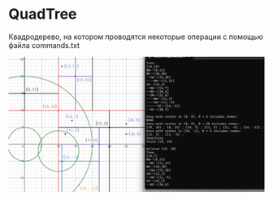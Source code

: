 # QuadTree
Квадродерево, на котором проводятся некоторые операции с помощью файла commands.txt

![Alt text](/QuadTreesExample1.png "File system")